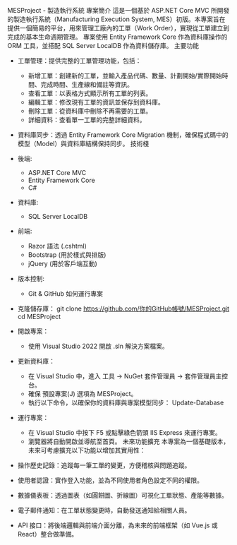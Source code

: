 MESProject - 製造執行系統
專案簡介
這是一個基於 ASP.NET Core MVC 所開發的製造執行系統（Manufacturing Execution System, MES）初版。本專案旨在提供一個簡易的平台，用來管理工廠內的工單（Work Order），實現從工單建立到完成的基本生命週期管理。
專案使用 Entity Framework Core 作為資料庫操作的 ORM 工具，並搭配 SQL Server LocalDB 作為資料儲存庫。
主要功能
 * 工單管理：提供完整的工單管理功能，包括：
   * 新增工單：創建新的工單，並輸入產品代碼、數量、計劃開始/實際開始時間、完成時間、生產線和備註等資訊。
   * 查看工單：以表格方式顯示所有工單的列表。
   * 編輯工單：修改現有工單的資訊並保存到資料庫。
   * 刪除工單：從資料庫中刪除不再需要的工單。
   * 詳細資料：查看單一工單的完整詳細資料。
 * 資料庫同步：透過 Entity Framework Core Migration 機制，確保程式碼中的模型（Model）與資料庫結構保持同步。
技術棧
 * 後端:
   * ASP.NET Core MVC
   * Entity Framework Core
   * C#
 * 資料庫:
   * SQL Server LocalDB
 * 前端:
   * Razor 語法 (.cshtml)
   * Bootstrap (用於樣式與排版)
   * jQuery (用於客戶端互動)
 * 版本控制:
   * Git & GitHub
如何運行專案
 * 克隆儲存庫：
   git clone https://github.com/你的GitHub帳號/MESProject.git
cd MESProject

 * 開啟專案：
   * 使用 Visual Studio 2022 開啟 .sln 解決方案檔案。
 * 更新資料庫：
   * 在 Visual Studio 中，進入 工具 -> NuGet 套件管理員 -> 套件管理員主控台。
   * 確保 預設專案(J) 選項為 MESProject。
   * 執行以下命令，以確保你的資料庫與專案模型同步：
     Update-Database

 * 運行專案：
   * 在 Visual Studio 中按下 F5 或點擊綠色箭頭 IIS Express 來運行專案。
   * 瀏覽器將自動開啟並導航至首頁。
未來功能擴充
本專案為一個基礎版本，未來可考慮擴充以下功能以增加其實用性：
 * 操作歷史記錄：追蹤每一筆工單的變更，方便稽核與問題追蹤。
 * 使用者認證：實作登入功能，並為不同使用者角色設定不同的權限。
 * 數據儀表板：透過圖表（如圓餅圖、折線圖）可視化工單狀態、產能等數據。
 * 電子郵件通知：在工單狀態變更時，自動發送通知給相關人員。
 * API 接口：將後端邏輯與前端介面分離，為未來的前端框架（如 Vue.js 或 React）整合做準備。
